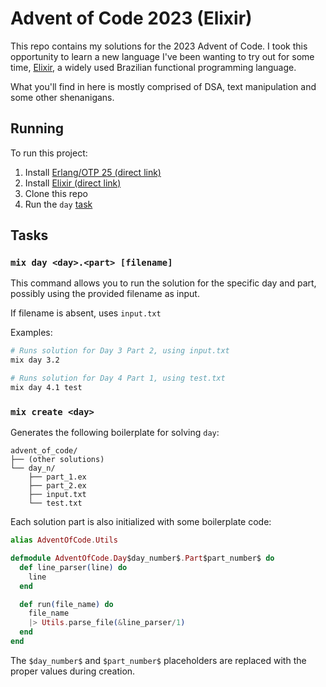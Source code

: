 # Advent of Code 2023 (Elixir)

This repo contains my solutions for the 2023 Advent of Code. I took this opportunity to learn a new language I've been wanting to try out for some time, [Elixir](https://elixir-lang.org/), a widely used Brazilian functional programming language.

What you'll find in here is mostly comprised of DSA, text manipulation and some other shenanigans.

## Running

To run this project:

1. Install [Erlang/OTP 25 (direct link)](https://github.com/erlang/otp/releases/download/OTP-25.3.2.8/otp_win64_25.3.2.8.exe)
1. Install [Elixir (direct link)](https://github.com/elixir-lang/elixir/releases/download/v1.16.0/elixir-otp-25.exe)
1. Clone this repo
1. Run the `day` [task](#tasks)

## Tasks

### `mix day <day>.<part> [filename]`

This command allows you to run the solution for the specific day and part, possibly using the provided filename as input.

If filename is absent, uses `input.txt`

Examples:

```bash
# Runs solution for Day 3 Part 2, using input.txt
mix day 3.2

# Runs solution for Day 4 Part 1, using test.txt
mix day 4.1 test
```

### `mix create <day>`

Generates the following boilerplate for solving `day`:

```
advent_of_code/
├── (other solutions)
└── day_n/
    ├── part_1.ex
    ├── part_2.ex
    ├── input.txt
    └── test.txt
```

Each solution part is also initialized with some boilerplate code:

```elixir
alias AdventOfCode.Utils

defmodule AdventOfCode.Day$day_number$.Part$part_number$ do
  def line_parser(line) do
    line
  end

  def run(file_name) do
    file_name
    |> Utils.parse_file(&line_parser/1)
  end
end
```

The `$day_number$` and `$part_number$` placeholders are replaced with the proper values during creation.
